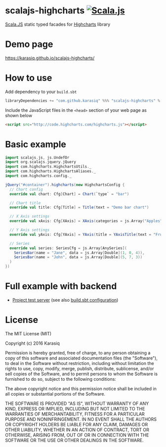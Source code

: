 # scalajs-highcharts [![Scala.js](http://scala-js.org/assets/badges/scalajs-0.6.5.svg)](http://scala-js.org)
[Scala.JS](http://scala-js.org/) static typed facades for [Highcharts](http://www.highcharts.com) library

# Demo page
https://karasiq.github.io/scalajs-highcharts/

# How to use
Add dependency to your `build.sbt`
```scala
libraryDependencies += "com.github.karasiq" %%% "scalajs-highcharts" % "1.1.1"
```

Include the JavaScript files in the `<head>` section of your web page as shown below
```html
<script src="http://code.highcharts.com/highcharts.js"></script>
```

# Basic example
```scala
import scalajs.js, js.UndefOr
import org.scalajs.jquery.jQuery
import com.highcharts.HighchartsUtils._
import com.highcharts.HighchartsAliases._
import com.highcharts.config._

jQuery("#container").highcharts(new HighchartsConfig {
  // Chart config
  override val chart: Cfg[Chart] = Chart(`type` = "bar")

  // Chart title
  override val title: Cfg[Title] = Title(text = "Demo bar chart")

  // X Axis settings
  override val xAxis: Cfg[XAxis] = XAxis(categories = js.Array("Apples", "Bananas", "Oranges"))

  // Y Axis settings
  override val yAxis: Cfg[YAxis] = YAxis(title = YAxisTitle(text = "Fruit eaten"))

  // Series
  override val series: SeriesCfg = js.Array[AnySeries](
    SeriesBar(name = "Jane", data = js.Array[Double](1, 0, 4)),
    SeriesBar(name = "John", data = js.Array[Double](5, 7, 3))
  )
})
```

# Full example with backend
* [Project test server](https://github.com/Karasiq/scalajs-highcharts/tree/master/test) (see also [build.sbt configuration](https://github.com/Karasiq/scalajs-highcharts/blob/master/build.sbt#L59))

# License
The MIT License (MIT)

Copyright (c) 2016 Karasiq

Permission is hereby granted, free of charge, to any person obtaining a copy
of this software and associated documentation files (the "Software"), to deal
in the Software without restriction, including without limitation the rights
to use, copy, modify, merge, publish, distribute, sublicense, and/or sell
copies of the Software, and to permit persons to whom the Software is
furnished to do so, subject to the following conditions:

The above copyright notice and this permission notice shall be included in
all copies or substantial portions of the Software.

THE SOFTWARE IS PROVIDED "AS IS", WITHOUT WARRANTY OF ANY KIND, EXPRESS OR
IMPLIED, INCLUDING BUT NOT LIMITED TO THE WARRANTIES OF MERCHANTABILITY,
FITNESS FOR A PARTICULAR PURPOSE AND NONINFRINGEMENT. IN NO EVENT SHALL THE
AUTHORS OR COPYRIGHT HOLDERS BE LIABLE FOR ANY CLAIM, DAMAGES OR OTHER
LIABILITY, WHETHER IN AN ACTION OF CONTRACT, TORT OR OTHERWISE, ARISING FROM,
OUT OF OR IN CONNECTION WITH THE SOFTWARE OR THE USE OR OTHER DEALINGS IN
THE SOFTWARE.
